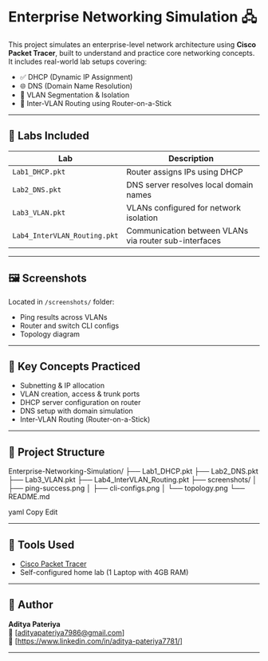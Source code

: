 # Enterprise Networking Simulation 🖧

This project simulates an enterprise-level network architecture using **Cisco Packet Tracer**, built to understand and practice core networking concepts. It includes real-world lab setups covering:

- ✅ DHCP (Dynamic IP Assignment)
- 🌐 DNS (Domain Name Resolution)
- 🔄 VLAN Segmentation & Isolation
- 📡 Inter-VLAN Routing using Router-on-a-Stick

---

## 🔧 Labs Included

| Lab | Description |
|-----|-------------|
| `Lab1_DHCP.pkt` | Router assigns IPs using DHCP |
| `Lab2_DNS.pkt`  | DNS server resolves local domain names |
| `Lab3_VLAN.pkt` | VLANs configured for network isolation |
| `Lab4_InterVLAN_Routing.pkt` | Communication between VLANs via router sub-interfaces |

---

## 🖼️ Screenshots

Located in `/screenshots/` folder:
- Ping results across VLANs
- Router and switch CLI configs
- Topology diagram

---

## 🎯 Key Concepts Practiced

- Subnetting & IP allocation
- VLAN creation, access & trunk ports
- DHCP server configuration on router
- DNS setup with domain simulation
- Inter-VLAN Routing (Router-on-a-Stick)

---

## 📁 Project Structure

Enterprise-Networking-Simulation/
├── Lab1_DHCP.pkt
├── Lab2_DNS.pkt
├── Lab3_VLAN.pkt
├── Lab4_InterVLAN_Routing.pkt
├── screenshots/
│ ├── ping-success.png
│ ├── cli-configs.png
│ └── topology.png
└── README.md

yaml
Copy
Edit

---

## 🚀 Tools Used
- [Cisco Packet Tracer](https://www.netacad.com/courses/packet-tracer)
- Self-configured home lab (1 Laptop with 4GB RAM)

---

## 🙌 Author
**Aditya Pateriya**  
📧 [adityapateriya7986@gmail.com]  
🔗 [https://www.linkedin.com/in/aditya-pateriya7781/]

---
